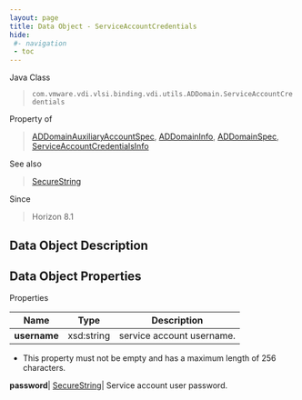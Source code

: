 ```yaml
---
layout: page
title: Data Object - ServiceAccountCredentials
hide:
 #- navigation
 - toc
---
```






Java Class  
> `com.vmware.vdi.vlsi.binding.vdi.utils.ADDomain.ServiceAccountCredentials`

Property of  
> [ADDomainAuxiliaryAccountSpec](vdi.utils.ADDomain.ADDomainAuxiliaryAccountSpec.md#field_detail), [ADDomainInfo](vdi.utils.ADDomain.ADDomainInfo.md#field_detail), [ADDomainSpec](vdi.utils.ADDomain.ADDomainSpec.md#field_detail), [ServiceAccountCredentialsInfo](vdi.utils.ADDomain.ServiceAccountCredentialsInfo.md#field_detail)

See also  
> [SecureString](vdi.util.SecureString.md)

Since  
> Horizon 8.1


## Data Object Description 

## Data Object Properties

Properties

Name |  Type |  Description   
---|---|---  
**username**|  xsd:string|  service account username.   


  * This property must not be empty and has a maximum length of 256 characters. 

  
**password**| [SecureString](vdi.util.SecureString.md)|  Service account user password.   
  
  

  
